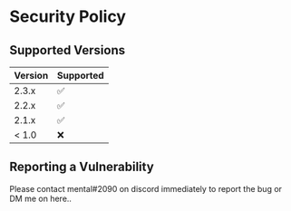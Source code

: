 # Security Policy

## Supported Versions

| Version | Supported          |
| ------- | ------------------ |
| 2.3.x   | :white_check_mark: |
| 2.2.x   | :white_check_mark: |
| 2.1.x   | :white_check_mark: |
| < 1.0   | :x:                |

## Reporting a Vulnerability

Please contact mental#2090 on discord immediately to report the bug or DM me on here..

